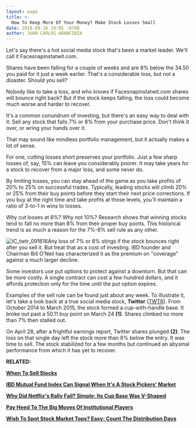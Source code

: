 ```yaml
---
layout: page
title: >-
  How To Keep More Of Your Money? Make Stock Losses Small
date: 2016-09-16 19:05 -0700
author: JUAN CARLOS ARANCIBIA
---
```





Let's say there's a hot social media stock that's been a market leader. We'll call it Facesnapinstatwit.com.


Shares have been falling for a couple of weeks and are 8% below the 34.50 you paid for it just a week earlier. That's a considerable loss, but not a disaster. Should you sell?


Nobody like to take a loss, and who knows if Facesnapinstatwit.com shares will bounce right back? But if the stock keeps falling, the loss could become much worse and harder to recover.


It's a common conundrum of investing, but there's an easy way to deal with it: Sell any stock that falls 7% or 8% from your purchase price. Don't think it over, or wring your hands over it.


That may sound like mindless portfolio management, but it actually makes a lot of sense.


For one, cutting losses short preserves your portfolio. Just a few sharp losses of, say, 15% can leave you considerably poorer. It may take years for a stock to recover from a major loss, and some never do.


By limiting losses, you can stay ahead of the game as you take profits of 20% to 25% on successful trades. Typically, leading stocks will climb 20% or 25% from their buy points before they start their next price corrections. If you buy at the right time and take profits at those levels, you'll maintain a ratio of 3-to-1 in wins to losses.


Why cut losses at 8%? Why not 10%? Research shows that winning stocks tend to fall no more than 8% from their proper buy points. This historical trend is as much a reason for the 7%-8% sell rule as any other.


![IC_twtr_091616](https://www.investors.com/wp-content/uploads/2016/09/IC_twtr_091616-1024x577.jpg)Any loss of 7% or 8% stings if the stock bounces right after you sell it. But treat that as a cost of investing. IBD founder and Chairman Bill O'Neil has characterized it as the premium on "coverage" against a much larger decline.


Some investors use put options to protect against a downturn. But that can be more costly. A single contract can cost a few hundred dollars, and it affords protection only for the time until the put option expires.


Examples of the sell rule can be found just about any week. To illustrate it, let's take a look back at a true social media stock, **Twitter** ([TWTR](https://research.investors.com/quote.aspx?symbol=TWTR)). From October 2014 to March 2015, the stock formed a cup-with-handle base. It broke out past a 50.11 buy point on March 24 **(1)**. Shares climbed no more than 7% then stalled out.


On April 28, after a frightful earnings report, Twitter shares plunged **(2)**. The loss on that single day left the stock more than 8% below the entry. It was time to sell. The stock stabilized for a few months but continued an abysmal performance from which it has yet to recover.


**RELATED:**


[**When To Sell Stocks**](https://www.investors.com/ibd-university/how-to-sell/)


[**IBD Mutual Fund Index Can Signal When It's A Stock Pickers' Market**](https://www.investors.com/how-to-invest/investors-corner/ibd-mutual-fund-index-can-signal-when-its-a-stock-pickers-market/)


[**Why Did Netflix's Rally Fail? Simple: Its Cup Base Was V-Shaped**](https://www.investors.com/how-to-invest/investors-corner/why-did-netflixs-rally-fail-simple-its-cup-base-was-v-shaped/)


**[Pay Heed To The Big Moves Of Institutional Players](https://www.investors.com/how-to-invest/investors-corner/pay-heed-to-the-big-moves-of-institutional-players/)**


[**Wish To Spot Stock Market Tops? Easy: Count The Distribution Days**](https://www.investors.com/how-to-invest/investors-corner/wish-to-spot-stock-market-tops-easy-count-the-distribution-days/)




